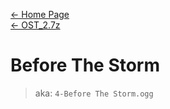 [← Home Page](../../README.md)  
[← OST_2.7z](../ost_2-7z.md)

# Before The Storm
> aka: `4-Before The Storm.ogg`